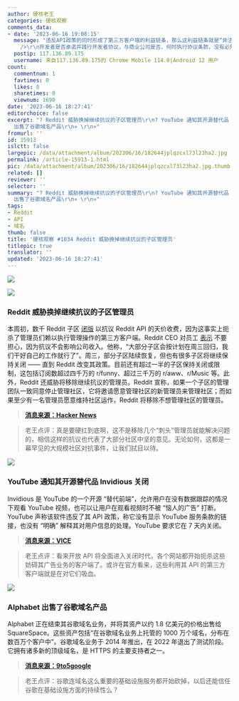 ```yaml
---
author: 硬核老王
categories: 硬核观察
comments_data:
- date: '2023-06-16 19:08:15'
  message: "违反API政策的同时形成了第三方客户端的利益链条，那么这利益链条就是“非法”的，开发者注册的时候同意的协议可以解释商业公司的初衷。就像违法所得的既得利益链条，总有被清理的一天。养肥了再杀，也是一种惩戒管理智慧。<br
    />\r\n开发者是否承诺并践行开发者协议，与商业公司是否、何时执行协议条款，没有必然关系。"
  postip: 117.136.89.175
  username: 来自117.136.89.175的 Chrome Mobile 114.0|Android 12 用户
count:
  commentnum: 1
  favtimes: 0
  likes: 0
  sharetimes: 0
  viewnum: 1690
date: '2023-06-16 18:27:41'
editorchoice: false
excerpt: "? Reddit 威胁换掉继续抗议的子区管理员\r\n? YouTube 通知其开源替代品 Invidious 关闭\r\n? Alphabet
  出售了谷歌域名产品\r\n» \r\n»"
fromurl: ''
id: 15913
islctt: false
largepic: /data/attachment/album/202306/16/182644jplqzcxl73l23ha2.jpg
permalink: /article-15913-1.html
pic: /data/attachment/album/202306/16/182644jplqzcxl73l23ha2.jpg.thumb.jpg
related: []
reviewer: ''
selector: ''
summary: "? Reddit 威胁换掉继续抗议的子区管理员\r\n? YouTube 通知其开源替代品 Invidious 关闭\r\n? Alphabet
  出售了谷歌域名产品\r\n» \r\n»"
tags:
- Reddit
- API
- 域名
thumb: false
title: '硬核观察 #1034 Reddit 威胁换掉继续抗议的子区管理员'
titlepic: true
translator: ''
updated: '2023-06-16 18:27:41'
---
```


![](/data/attachment/album/202306/16/182644jplqzcxl73l23ha2.jpg)


![](/data/attachment/album/202306/16/182655zd3dl0nlngn8cnss.jpg)


### Reddit 威胁换掉继续抗议的子区管理员


本周初，数千 Reddit 子区 [闭版](/article-15900-1.html) 以抗议 Reddit API 的天价收费，因为这事实上扼杀了管理员们赖以执行管理操作的第三方客户端。Reddit CEO 对员工 [表示](https://arstechnica.com/gadgets/2023/06/reddit-ceo-assures-employees-that-api-protests-havent-hurt-revenue/) 不要担心，因为抗议不会影响公司收入。他称，“大部分子区会按计划在周三回归，我们干好自己的工作就行了”。周三，部分子区陆续恢复，但也有很多子区将继续保持关闭 —— 直到 Reddit 改变其政策。目前还有超过一半的子区保持关闭或限制，这包括订阅数超过四千万的 r/funny、超过三千万的 r/aww、r/Music 等。此外，Reddit 还威胁将移除继续抗议的管理员。Reddit 宣称，如果一个子区的管理团队一致同意停止管理社区，它将邀请愿意管理社区的新管理员来管理社区；而如果至少有一名管理员愿意维持社区运作，Reddit 将移除不想管理社区的管理员。



> 
> **[消息来源：Hacker News](https://news.ycombinator.com/item?id=36347711)**
> 
> 
> 



> 
> 老王点评：真是要硬扛到底啊，这不是移除几个“刺头”管理员就能解决问题的，相信这样的抗议也代表了大部分社区中坚的意见。无论如何，这都是一幕罕见的大规模社区对抗事件，让我们拭目以待。
> 
> 
> 


![](/data/attachment/album/202306/16/182710vrz51kmbrzb2bepg.jpg)


### YouTube 通知其开源替代品 Invidious 关闭


Invidious 是 YouTube 的一个开源 “替代前端”，允许用户在没有数据跟踪的情况下观看 YouTube 视频，也可以让用户在观看视频时不被 “恼人的广告” 打断。YouTube 声称该软件违反了其 API 政策，称它没有显示 YouTube 服务条款的链接，也没有 “明确” 解释其对用户信息的处理。YouTube 要求它在 7 天内关闭。



> 
> **[消息来源：VICE](https://www.vice.com/en/article/88xxex/youtube-tells-open-source-privacy-software-invidious-to-shut-down)**
> 
> 
> 



> 
> 老王点评：看来开放 API 将全面进入关闭时代，各个网站都开始扼杀这些妨碍其广告业务的客户端了。或许在官方看来，这些利用其 API 的第三方客户端就是在对它们吸血。
> 
> 
> 


![](/data/attachment/album/202306/16/182726luaj5b4z59w48vw4.jpg)


### Alphabet 出售了谷歌域名产品


Alphabet 正在结束其谷歌域名业务，并将其资产以约 1.8 亿美元的价格出售给 SquareSpace。这些资产包括“在谷歌域名业务上托管的 1000 万个域名，分布在数百万个客户中”。谷歌域名业务于 2014 年推出，在 2022 年退出了测试阶段。它拥有诸多新的顶级域名，是 HTTPS 的主要支持者之一。



> 
> **[消息来源：9to5google](https://9to5google.com/2023/06/15/google-domains-squarespace/)**
> 
> 
> 



> 
> 老王点评：谷歌连域名这么重要的基础设施服务都开始砍掉，以后还能信任谷歌在基础设施方面的持续性么？
> 
> 
>